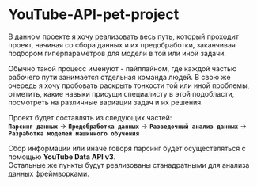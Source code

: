 # YouTube-API-pet-project

В данном проекте я хочу реализовать весь путь, который проходит проект, начиная со сбора данных и их предобработки, заканчивая подбором гиперпараметров для модели в той или иной задачи.

Обычно такой процесс именуют - пайплайном, где каждой частью рабочего пути занимается отдельная команда людей. В свою же очередь я хочу пробовать раскрыть тонкости той или иной проблемы, отметить, какие навыки присущи специалисту в этой подобласти, посмотреть на различные вариации задач и их решения.

Проект будет составлять из следующих частей:  
**`Парсинг данных`** -> **`Предобработка данных`** -> **`Разведочный анализ данных`** -> **`Разработка моделей машинного обучения`**

Сбор информации или иначе говоря парсинг будет осуществляться с помощью **YouTube Data API v3**.     
Остальные же пункты будут реализованы станадратными для анализа данных фреймворками.
